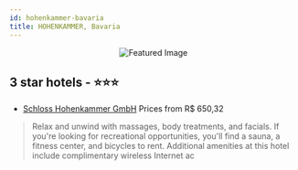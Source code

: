 ```yaml
---
id: hohenkammer-bavaria
title: HOHENKAMMER, Bavaria
---
```


<center><img src="https://i.travelapi.com/hotels/11000000/10220000/10216400/10216346/60054d01_z.jpg" alt="Featured Image" /></center>


##  3 star hotels - ⭐️⭐️⭐️

-    [Schloss Hohenkammer GmbH](https://us.hurb.com/hotels/hohenkammer/schloss-hohenkammer-gmbh-JNP-JP210174?cmp=18055) Prices from R$ 650,32
   > Relax and unwind with massages, body treatments, and facials. If you're looking for recreational opportunities, you'll find a sauna, a fitness center, and bicycles to rent. Additional amenities at this hotel include complimentary wireless Internet ac
